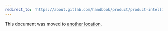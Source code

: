 ```yaml
---
redirect_to: 'https://about.gitlab.com/handbook/product/product-intelligence-guide/'
---
```


This document was moved to [another location](https://about.gitlab.com/handbook/product/product-intelligence-guide/).

<!-- This redirect file can be deleted after December 1, 2021. -->
<!-- Before deletion, see: https://docs.gitlab.com/ee/development/documentation/#move-or-rename-a-page -->
